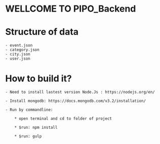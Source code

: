 # WELLCOME TO PIPO_Backend

# Structure of data

	- event.json
	- category.json
	- city.json
	- user.json

# How to build it? 

	- Need to install lastest version Node.Js : https://nodejs.org/en/

	- Install mongodb: https://docs.mongodb.com/v3.2/installation/

	- Run by commandline:

		* open terminal and cd to folder of project 

		* $run: npm install

		* $run: gulp


